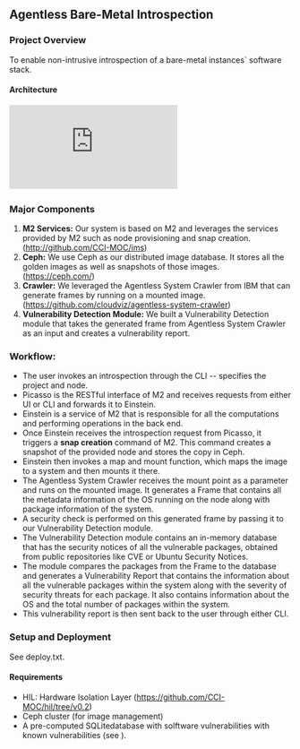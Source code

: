 ## Agentless Bare-Metal Introspection

### Project Overview
To enable non-intrusive introspection of a bare-metal instances` software stack.

#### Architecture
![picture alt](https://github.com/CCI-MOC/ABMI/blob/master/figures/abmi-new.pdf "Title is optional")

### Major Components
1. __M2 Services:__ Our system is based on M2 and leverages the services provided by M2 such as node provisioning and snap creation. (http://github.com/CCI-MOC/ims)
2. __Ceph:__ We use Ceph as our distributed image database. It stores all the golden images as well as snapshots of those images. (https://ceph.com/)
3. __Crawler:__ We leveraged the Agentless System Crawler from IBM that can generate frames by running on a mounted image. (https://github.com/cloudviz/agentless-system-crawler)
4. __Vulnerability Detection Module:__ We built a Vulnerability Detection module that takes the generated frame from Agentless System Crawler as an input and creates a vulnerability report.

### Workflow:
* The user invokes an introspection through the CLI -- specifies the project and node.
* Picasso is the RESTful interface of M2 and receives requests from either UI or CLI and forwards it to Einstein.
* Einstein is a service of M2 that is responsible for all the computations and performing operations in the back end.
* Once Einstein receives the introspection request from Picasso, it triggers a __snap creation__ command of M2. This command creates a snapshot of the provided node and stores the copy in Ceph.
* Einstein then invokes a map and mount function, which maps the image to a system and then mounts it there.
* The Agentless System Crawler receives the mount point as a parameter and runs on the mounted image. It generates a Frame that contains all the metadata information of the OS running on the node along with package information of the system.
* A security check is performed on this generated frame by passing it to our Vulnerability Detection module. 
* The Vulnerability Detection module contains an in-memory database that has the security notices of all the vulnerable packages, obtained from public repositories like CVE or Ubuntu Security Notices. 
* The module compares the packages from the Frame to the database and generates a Vulnerability Report that contains the information about all the vulnerable packages within the system along with the severity of security threats for each package. It also contains information about the OS and the total number of packages within the system.
* This vulnerability report is then sent back to the user through either CLI.

### Setup and Deployment
See deploy.txt.

#### Requirements
* HIL: Hardware Isolation Layer (https://github.com/CCI-MOC/hil/tree/v0.2)
* Ceph cluster (for image management)
* A pre-computed SQLitedatabase with solftware vulnerabilities with known vulnerabilities (see ).

